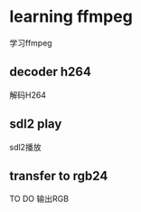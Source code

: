 # learning ffmpeg
学习ffmpeg
## decoder h264
解码H264
## sdl2 play
sdl2播放
## transfer to rgb24
TO DO 输出RGB
